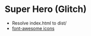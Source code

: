 # Super Hero (Glitch)

* Resolve index.html to dist/
* [font-awesome icons](http://fontawesome.io/icons/)